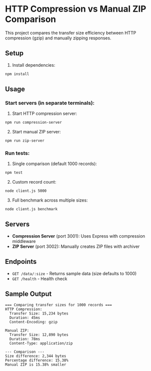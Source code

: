# HTTP Compression vs Manual ZIP Comparison

This project compares the transfer size efficiency between HTTP compression (gzip) and manually zipping responses.

## Setup

1. Install dependencies:
```bash
npm install
```

## Usage

### Start servers (in separate terminals):

1. Start HTTP compression server:
```bash
npm run compression-server
```

2. Start manual ZIP server:
```bash
npm run zip-server
```

### Run tests:

1. Single comparison (default 1000 records):
```bash
npm test
```

2. Custom record count:
```bash
node client.js 5000
```

3. Full benchmark across multiple sizes:
```bash
node client.js benchmark
```

## Servers

- **Compression Server** (port 3001): Uses Express with compression middleware
- **ZIP Server** (port 3002): Manually creates ZIP files with archiver

## Endpoints

- `GET /data/:size` - Returns sample data (size defaults to 1000)
- `GET /health` - Health check

## Sample Output

```
=== Comparing transfer sizes for 1000 records ===
HTTP Compression:
  Transfer Size: 15,234 bytes
  Duration: 45ms
  Content-Encoding: gzip

Manual ZIP:
  Transfer Size: 12,890 bytes
  Duration: 78ms
  Content-Type: application/zip

--- Comparison ---
Size difference: 2,344 bytes
Percentage difference: 15.38%
Manual ZIP is 15.38% smaller
```